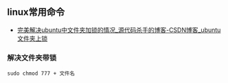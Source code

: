 ## linux常用命令



- [完美解决ubuntu中文件夹加锁的情况_源代码杀手的博客-CSDN博客_ubuntu文件夹上锁](https://blog.csdn.net/weixin_41194129/article/details/107430369)





###  解决文件夹带锁

```shell
sudo chmod 777 + 文件名
```



